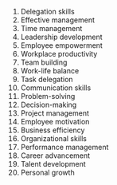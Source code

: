 1. Delegation skills
2. Effective management
3. Time management
4. Leadership development
5. Employee empowerment
6. Workplace productivity
7. Team building
8. Work-life balance
9. Task delegation
10. Communication skills
11. Problem-solving
12. Decision-making
13. Project management
14. Employee motivation
15. Business efficiency
16. Organizational skills
17. Performance management
18. Career advancement
19. Talent development
20. Personal growth
